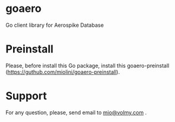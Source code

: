goaero
======

Go client library for Aerospike Database

# Preinstall

Please, before install this Go package, install this goaero-preinstall (https://guthub.com/miolini/goaero-preinstall).

# Support

For any question, please, send email to mio@volmy.com .
